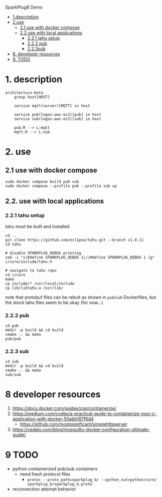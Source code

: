 SparkPlugB Demo

- [1.description](#1-description)
- [2.use](#2-use)
  - [2.1 use with docker compose](#21-use-with-docker-compose)
  - [2.2 use with local applications](#22-use-with-local-applications)
    - [2.2.1 tahu setup](#221-tahu-setup)
    - [2.2.2 pub](#222-pub)
    - [2.2.3sub](#223-sub)
- [8. developer resources](#8-developer-resources)
- [9. TODO](#9-todo)

# 1. description
```mermaid
architecture-beta
    group host[HOST]

    service mqtt(server)[MQTT] in host

    service pub(logos:aws-ec2)[pub] in host
    service sub(logos:aws-ec2)[sub] in host

    pub:R --> L:mqtt
    mqtt:R --> L:sub
```

# 2. use
## 2.1 use with docker compose
```
sudo docker compose build pub sub
sudo docker compose --profile pub --profile sub up
```

## 2.2. use with local applications
### 2.2.1 tahu setup
tahu must be built and installed
```
cd ..
git clone https://github.com/eclipse/tahu.git --branch v1.0.11
cd tahu

# disable SPARKPLUG_DEBUG printing
sed -i "s|#define SPARKPLUG_DEBUG 1|//#define SPARKPLUG_DEBUG 1 |g" c/core/include/tahu.h

# navigate to tahu repo
cd c/core
make
cp include/* /usr/local/include
cp lib/libtahu.a /usr/lib/
```
note that protobuf files can be rebuit as shown in `pub`/`sub` Dockerfiles, but the stock tahu files seem to be okay (for now...)

### 2.2.2 pub
```
cd pub
mkdir -p build && cd build
cmake .. && make
pub/pub
```
### 2.2.3 sub
```
cd sub
mkdir -p build && cd build
cmake .. && make
sub/sub
```

# 8 developer resources
1. https://docs.docker.com/guides/cpp/containerize/
2. https://medium.com/codex/a-practical-guide-to-containerize-your-c-application-with-docker-50abb197f6d4
    - https://github.com/mostsignificant/simplehttpserver
3. https://cedalo.com/blog/mosquitto-docker-configuration-ultimate-guide/


# 9 TODO
- python containerized pub/sub containers
  - need fresh protocol files
    - `protoc --proto_path=sparkplug_b/ --python_out=python/core/ sparkplug_b/sparkplug_b.proto`
- reconnection attempt behavior
